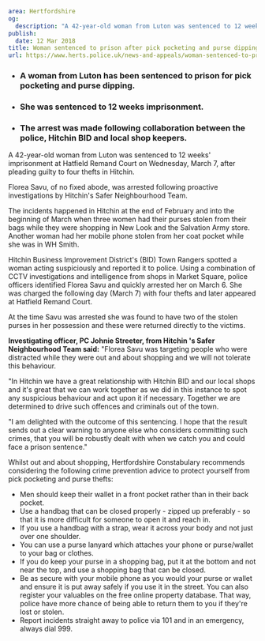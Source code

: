 ```yaml
area: Hertfordshire
og:
  description: "A 42-year-old woman from Luton was sentenced to 12 weeks\u2019 imprisonment at Hatfield Remand Court on Wednesday, March 7, after pleading guilty to four thefts in Hitchin."
publish:
  date: 12 Mar 2018
title: Woman sentenced to prison after pick pocketing and purse dipping in Hitchin
url: https://www.herts.police.uk/news-and-appeals/woman-sentenced-to-prison-after-pick-pocketing-and-purse-dipping-in-Hitchin-1759G
```

* ### A woman from Luton has been sentenced to prison for pick pocketing and purse dipping.

 * ### She was sentenced to 12 weeks imprisonment.

 * ### The arrest was made following collaboration between the police, Hitchin BID and local shop keepers.

A 42-year-old woman from Luton was sentenced to 12 weeks' imprisonment at Hatfield Remand Court on Wednesday, March 7, after pleading guilty to four thefts in Hitchin.

Florea Savu, of no fixed abode, was arrested following proactive investigations by Hitchin's Safer Neighbourhood Team.

The incidents happened in Hitchin at the end of February and into the beginning of March when three women had their purses stolen from their bags while they were shopping in New Look and the Salvation Army store. Another woman had her mobile phone stolen from her coat pocket while she was in WH Smith.

Hitchin Business Improvement District's (BID) Town Rangers spotted a woman acting suspiciously and reported it to police. Using a combination of CCTV investigations and intelligence from shops in Market Square, police officers identified Florea Savu and quickly arrested her on March 6. She was charged the following day (March 7) with four thefts and later appeared at Hatfield Remand Court.

At the time Savu was arrested she was found to have two of the stolen purses in her possession and these were returned directly to the victims.

**Investigating officer, PC Johnie Streeter, from Hitchin 's Safer Neighbourhood Team said:** "Florea Savu was targeting people who were distracted while they were out and about shopping and we will not tolerate this behaviour.

"In Hitchin we have a great relationship with Hitchin BID and our local shops and it's great that we can work together as we did in this instance to spot any suspicious behaviour and act upon it if necessary. Together we are determined to drive such offences and criminals out of the town.

"I am delighted with the outcome of this sentencing. I hope that the result sends out a clear warning to anyone else who considers committing such crimes, that you will be robustly dealt with when we catch you and could face a prison sentence."

Whilst out and about shopping, Hertfordshire Constabulary recommends considering the following crime prevention advice to protect yourself from pick pocketing and purse thefts:

 * Men should keep their wallet in a front pocket rather than in their back pocket.
 * Use a handbag that can be closed properly - zipped up preferably - so that it is more difficult for someone to open it and reach in.
 * If you use a handbag with a strap, wear it across your body and not just over one shoulder.
 * You can use a purse lanyard which attaches your phone or purse/wallet to your bag or clothes.
 * If you do keep your purse in a shopping bag, put it at the bottom and not near the top, and use a shopping bag that can be closed.
 * Be as secure with your mobile phone as you would your purse or wallet and ensure it is put away safely if you use it in the street. You can also register your valuables on the free online property database. That way, police have more chance of being able to return them to you if they're lost or stolen.
 * Report incidents straight away to police via 101 and in an emergency, always dial 999.
